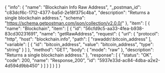 {
  "info": {
    "name": "Blockchain Info Raw Address",
    "_postman_id": "c83dcf6c-1712-4377-ba5d-2e18f375c4ba",
    "description": "Returns a single blockchain address.",
    "schema": "https://schema.getpostman.com/json/collection/v2.0.0/"
  },
  "item": [
    {
      "name": "Blockchain",
      "item": [
        {
          "id": "56cfd9c5-aa33-4fea-b938-83cd30231691",
          "name": "getRawAddress",
          "request": {
            "url": {
              "protocol": "http",
              "host": "blockchain.info",
              "path": [
                "rawaddr/:bitcoin_address"
              ],
              "variable": [
                {
                  "id": "bitcoin_address",
                  "value": "bitcoin_address",
                  "type": "string"
                }
              ]
            },
            "method": "GET",
            "body": {
              "mode": "raw"
            },
            "description": "Returns a single blockchain address."
          },
          "response": [
            {
              "status": "OK",
              "code": 200,
              "name": "Response_200",
              "id": "5937e33d-ac84-4dba-a2e2-4d594d9bb450"
            }
          ]
        }
      ]
    }
  ]
}